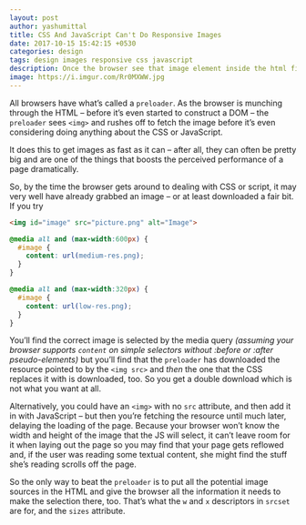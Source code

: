 ```yaml
---
layout: post
author: yashumittal
title: CSS And JavaScript Can't Do Responsive Images
date: 2017-10-15 15:42:15 +0530
categories: design
tags: design images responsive css javascript
description: Once the browser see that image element inside the html file it's just fetch the big image without even once looking into CSS or JS.
image: https://i.imgur.com/Rr0MXWW.jpg
---
```


All browsers have what’s called a `preloader`. As the browser is munching through the HTML – before it’s even started to construct a DOM – the `preloader` sees `<img>` and rushes off to fetch the image before it’s even considering doing anything about the CSS or JavaScript.

It does this to get images as fast as it can – after all, they can often be pretty big and are one of the things that boosts the perceived performance of a page dramatically.

So, by the time the browser gets around to dealing with CSS or script, it may very well have already grabbed an image – or at least downloaded a fair bit. If you try

```html
<img id="image" src="picture.png" alt="Image">
```

```css
@media all and (max-width:600px) {
  #image {
    content: url(medium-res.png);
  }
}

@media all and (max-width:320px) {
  #image {
    content: url(low-res.png);
  }
}
```

You’ll find the correct image is selected by the media query _(assuming your browser supports `content` on simple selectors without :before or :after pseudo-elements)_ but you’ll find that the `preloader` has downloaded the resource pointed to by the `<img src>` and *then* the one that the CSS replaces it with is downloaded, too. So you get a double download which is not what you want at all.

Alternatively, you could have an `<img>` with no `src` attribute, and then add it in with JavaScript – but then you’re fetching the resource until much later, delaying the loading of the page. Because your browser won’t know the width and height of the image that the JS will select, it can’t leave room for it when laying out the page so you may find that your page gets reflowed and, if the user was reading some textual content, she might find the stuff she’s reading scrolls off the page.

So the only way to beat the `preloader` is to put all the potential image sources in the HTML and give the browser all the information it needs to make the selection there, too. That’s what the `w` and `x` descriptors in `srcset` are for, and the `sizes` attribute.